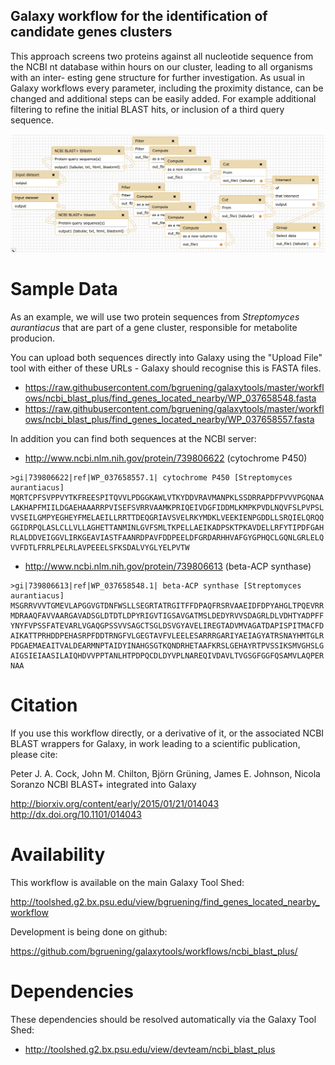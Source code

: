 Galaxy workflow for the identification of candidate genes clusters
------------------------------------------------------------------

This approach screens two proteins against all nucleotide sequence from the
NCBI nt database within hours on our cluster, leading to all organisms with an inter-
esting gene structure for further investigation. As usual in Galaxy workflows every
parameter, including the proximity distance, can be changed and additional steps
can be easily added. For example additional filtering to refine the initial BLAST
hits, or inclusion of a third query sequence.

![Workflow Image](https://raw.githubusercontent.com/bgruening/galaxytools/master/workflows/ncbi_blast_plus/find_genes_located_nearby/find_genes_located_nearby.png)


Sample Data
===========

As an example, we will use two protein sequences from *Streptomyces aurantiacus*
that are part of a gene cluster, responsible for metabolite producion.

You can upload both sequences directly into Galaxy using the "Upload File" tool
with either of these URLs - Galaxy should recognise this is FASTA files.

 * https://raw.githubusercontent.com/bgruening/galaxytools/master/workflows/ncbi_blast_plus/find_genes_located_nearby/WP_037658548.fasta
 * https://raw.githubusercontent.com/bgruening/galaxytools/master/workflows/ncbi_blast_plus/find_genes_located_nearby/WP_037658557.fasta

In addition you can find both sequences at the NCBI server:
 * http://www.ncbi.nlm.nih.gov/protein/739806622 (cytochrome P450)
 
```text
>gi|739806622|ref|WP_037658557.1| cytochrome P450 [Streptomyces aurantiacus]
MQRTCPFSVPPVYTKFREESPITQVVLPDGGKAWLVTKYDDVRAVMANPKLSSDRRAPDFPVVVPGQNAA
LAKHAPFMIILDGAEHAAARRPVISEFSVRRVAAMKPRIQEIVDGFIDDMLKMPKPVDLNQVFSLPVPSL
VVSEILGMPYEGHEYFMELAEILLRRTTDEQGRIAVSVELRKYMDKLVEEKIENPGDDLLSRQIELQRQQ
GGIDRPQLASLCLLVLLAGHETTANMINLGVFSMLTKPELLAEIKADPSKTPKAVDELLRFYTIPDFGAH
RLALDDVEIGGVLIRKGEAVIASTFAANRDPAVFDDPEELDFGRDARHHVAFGYGPHQCLGQNLGRLELQ
VVFDTLFRRLPELRLAVPEEELSFKSDALVYGLYELPVTW
```

 * http://www.ncbi.nlm.nih.gov/protein/739806613 (beta-ACP synthase)

```
>gi|739806613|ref|WP_037658548.1| beta-ACP synthase [Streptomyces aurantiacus]
MSGRRVVVTGMEVLAPGGVGTDNFWSLLSEGRTATRGITFFDPAQFRSRVAAEIDFDPYAHGLTPQEVRR
MDRAAQFAVVAARGAVADSGLDTDTLDPYRIGVTIGSAVGATMSLDEDYRVVSDAGRLDLVDHTYADPFF
YNYFVPSSFATEVARLVGAQGPSSVVSAGCTSGLDSVGYAVELIREGTADVMVAGATDAPISPITMACFD
AIKATTPRHDDPEHASRPFDDTRNGFVLGEGTAVFVLEELESARRRGARIYAEIAGYATRSNAYHMTGLR
PDGAEMAEAITVALDEARMNPTAIDYINAHGSGTKQNDRHETAAFKRSLGEHAYRTPVSSIKSMVGHSLG
AIGSIEIAASILAIQHDVVPPTANLHTPDPQCDLDYVPLNAREQIVDAVLTVGSGFGGFQSAMVLAQPER
NAA
```


Citation
========

If you use this workflow directly, or a derivative of it, or the associated
NCBI BLAST wrappers for Galaxy, in work leading to a scientific publication,
please cite:

Peter J. A. Cock, John M. Chilton, Björn Grüning, James E. Johnson, Nicola Soranzo
NCBI BLAST+ integrated into Galaxy

http://biorxiv.org/content/early/2015/01/21/014043
http://dx.doi.org/10.1101/014043


Availability
============

This workflow is available on the main Galaxy Tool Shed:

http://toolshed.g2.bx.psu.edu/view/bgruening/find_genes_located_nearby_workflow

Development is being done on github:

https://github.com/bgruening/galaxytools/workflows/ncbi_blast_plus/


Dependencies
============

These dependencies should be resolved automatically via the Galaxy Tool Shed:

* http://toolshed.g2.bx.psu.edu/view/devteam/ncbi_blast_plus
